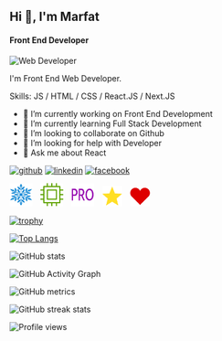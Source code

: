 ## Hi 👋, I'm Marfat
#### Front End Developer
![Web Developer](https://media-exp1.licdn.com/dms/image/C4E16AQEpJyD2DOKDfw/profile-displaybackgroundimage-shrink_350_1400/0/1635408851644?e=1640822400&v=beta&t=iPlZPumOQZfbfTJkZV2tMySSeluvcawgLviCqkCbvdk)

I'm Front End Web Developer.

Skills: JS / HTML / CSS / React.JS / Next.JS

- 🔭 I’m currently working on Front End Development 
- 🌱 I’m currently learning Full Stack Development 
- 👯 I’m looking to collaborate on Github 
- 🤔 I’m looking for help with Developer 
- 💬 Ask me about React 


[<img src='https://cdn.jsdelivr.net/npm/simple-icons@3.0.1/icons/github.svg' alt='github' height='40'>](https://github.com/marfatislam)  [<img src='https://cdn.jsdelivr.net/npm/simple-icons@3.0.1/icons/linkedin.svg' alt='linkedin' height='40'>](https://www.linkedin.com/in/marfatislam/)  [<img src='https://cdn.jsdelivr.net/npm/simple-icons@3.0.1/icons/facebook.svg' alt='facebook' height='40'>](https://www.facebook.com/cse.marfat)  

<a href='https://archiveprogram.github.com/'><img src='https://raw.githubusercontent.com/acervenky/animated-github-badges/master/assets/acbadge.gif' width='40' height='40'></a> <a href='https://docs.github.com/en/developers'><img src='https://raw.githubusercontent.com/acervenky/animated-github-badges/master/assets/devbadge.gif' width='40' height='40'></a> <a href='https://github.com/pricing'><img src='https://raw.githubusercontent.com/acervenky/animated-github-badges/master/assets/pro.gif' width='40' height='40'></a> <a href='https://stars.github.com/'><img src='https://raw.githubusercontent.com/acervenky/animated-github-badges/master/assets/starbadge.gif' width='35' height='35'></a> <a href='https://docs.github.com/en/github/supporting-the-open-source-community-with-github-sponsors'><img src='https://raw.githubusercontent.com/acervenky/animated-github-badges/master/assets/sponsorbadge.gif' width='35' height='35'></a> 

[![trophy](https://github-profile-trophy.vercel.app/?username=marfatislam)](https://github.com/ryo-ma/github-profile-trophy)

[![Top Langs](https://github-readme-stats.vercel.app/api/top-langs/?username=marfatislam)](https://github.com/anuraghazra/github-readme-stats)

![GitHub stats](https://github-readme-stats.vercel.app/api?username=marfatislam&show_icons=true)  

![GitHub Activity Graph](https://activity-graph.herokuapp.com/graph?username=marfatislam)  

![GitHub metrics](https://metrics.lecoq.io/marfatislam)  

![GitHub streak stats](https://github-readme-streak-stats.herokuapp.com/?user=marfatislam)  

![Profile views](https://gpvc.arturio.dev/marfatislam)  
